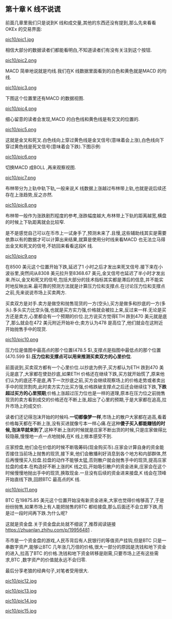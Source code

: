 
##  第十章  K 线不说谎


前面几章里我们只是说到K 线和成交量,其他的东西还没有提到,那么先来看看OKEx 的交易界面:

[pic10/pic1.jpg](pic10/pic1.jpg)

相信大部分的数据读者们都能看明白,不知道读者们有没有关注到这个按钮.

[pic10/pic2.png](pic10/pic2.png)

MACD 简单地说就是均线.我们在K 线数据里面看到的白色和黄色就是MACD 的均线.

[pic10/pic3.png](pic10/pic3.png)

下图这个位置里还有MACD 的数据视图.

[pic10/pic4.png](pic10/pic4.png)

细心留意的读者会发现,MACD 的白色线和黄色线是有交叉的位置的.

[pic10/pic5.png](pic10/pic5.png)

这就是金叉和死叉.白色线向上穿过黄色线是金叉信号(意味着会上涨),白色线向下穿过黄色线是死叉信号(意味着会下跌).下图示例:

[pic10/pic6.png](pic10/pic6.png)

切换MACD 成BOLL ,再来观察视图.

[pic10/pic7.png](pic10/pic7.png)

布林带分为上轨中轨下轨,一般来说,K 线数据上涨越过布林带上轨,也就是说后续还存在上涨趋势,反之亦然.

[pic10/pic8.png](pic10/pic8.png)

布林带一般作为涨跌剧烈程度的参考,涨跌幅度越大,布林带上下轨的距离越宽,横盘的时候上下轨距离就会比较窄.

是不是感觉自己可以在币市上一试身手了,预测未来了.且慢,这些辅助线其实是需要依靠以有的数据才可以计算出来结果,就算是使用分时线来看MACD 也无法立马得出金叉和死叉的信号,不妨回来看看这段K 线.

[pic10/pic9.png](pic10/pic9.png)

在8500 美元这个位置开始下跌,延迟了1 小时之后才发出来死叉信号.接下来在小波谷里,突然间从8308 美元拉升至8368.67 美元,金叉信号也延迟了半小时才发出来.所以,金叉和死叉的信号,包括大部分的技术指标其实都是滞后的信息,并不能实时地反映出来.最可靠的预测方法就是计算压力位和支撑点.在讨论压力位和支撑点之前,先来说说市场上买卖两方.

买卖双方是对手.卖方是做空和抛售现货的一方(空头),买方是做多和抄底的一方(多头).多头实力比空头强,也就是买方实力强,价格就会被拉上来,反过来一样.无论是买方还是卖方,心里都会有一个预期的价位.比方说买方觉得ETH 跌到470 美元就是底了,那么就会在472 美元附近开始补仓;卖方认为478 是高位了,他们就会在这附近开始抛售手中的现货.

[pic10/pic10.png](pic10/pic10.png)

压力位是值图中最高点的那个位置(478.5 $),支撑点是指图中最低点的那个位置(470.599 $).**压力位和支撑点可以用来推测买卖双方的心里价位**.

前面说到,买卖双方都有一个心里价位.以抄底为例子,买方都认为ETH 跌到470 美元是底了,大家都在使劲抄底,如果ETH 价格还在继续下跌,买方就开始慌了,原来他们认为的底还不是底,再下一次抄底之前,买方会继续观察场上的价格走势或者卖出手中的现货割肉,此时卖方实力比买方强,价格跌破支撑点之后还会继续往下跌,**下跌超过买方的心里预期**;价格上涨超过压力位也是一样的道理,原本在压力位之前抛售现货的卖方看到成交的价格还在不断上涨,超出了心里的预期,于是大家都在追高,拉升市场上的成交价.

读者们还记得泡沫开始的时候吗.**一切都像梦一样**,市场上的散户大家都在追高,看着价格每天都在不断上涨,没有买进就像亏本一样心痛.在这种**傻子买入都能赚钱的时候,泡沫早就来到了**,这种不断上涨的时候就是庄家不断出货的时候,只是庄家做得比较隐蔽,慢慢地一点一点地抛掉,在K 线上根本感受不到.

庄家控盘,他们会在价低的时候不断吸筹码(现金购买币).庄家会计算自身的资金能否接住当前场上抛售的现货,接下来,他们会散播利好消息到各个地方和内部群体,然后再慢慢买入拉盘.拉盘的动作不能够太猛,否则散户就会抛售手中的现货,提高庄家拉盘的成本.在构造好不断上涨的K 线之后,开始吸引散户的资金进来,庄家会在这个时候慢慢地抛出手中的现货,换取现金.一旦没有后续的资金进来接盘,K 线会在顶峰开始直线下跌,回顾BTC 最高点的K 线.

[pic10/pic11.png](pic10/pic11.png)

BTC 在19875.85 美元这个位置开始没有新资金进来,大家也觉得价格够高了,于是纷纷抛售,如果市场上有人能把抛售的BTC 都给接盘,那么后面还不会立即下跌,而是过一段时间再下跌.为什么呢?

这就是资金盘.关于资金盘此处就不细说了,推荐阅读链接  https://zhuanlan.zhihu.com/p/19956481 .

币市是一个资金盘的游戏,人民币背后有人民银行的等值资产挂钩,但是BTC 只是一串数字资产,能够让BTC 几年涨几万倍的价格,很大一部分的原因是洗钱和地下资金的进入,拉高了BTC 的价格.洗钱和地下资金转移是刚需,只要市场上还有这些需求,BTC ,数字资产的价值就永远不会归零.

最后分享老狼的经典句子,对笔者受用很大.

[pic10/pic12.jpg](pic10/pic12.jpg)

[pic10/pic13.jpg](pic10/pic13.jpg)

[pic10/pic14.jpg](pic10/pic14.jpg)

[pic10/pic15.jpg](pic10/pic15.jpg)
